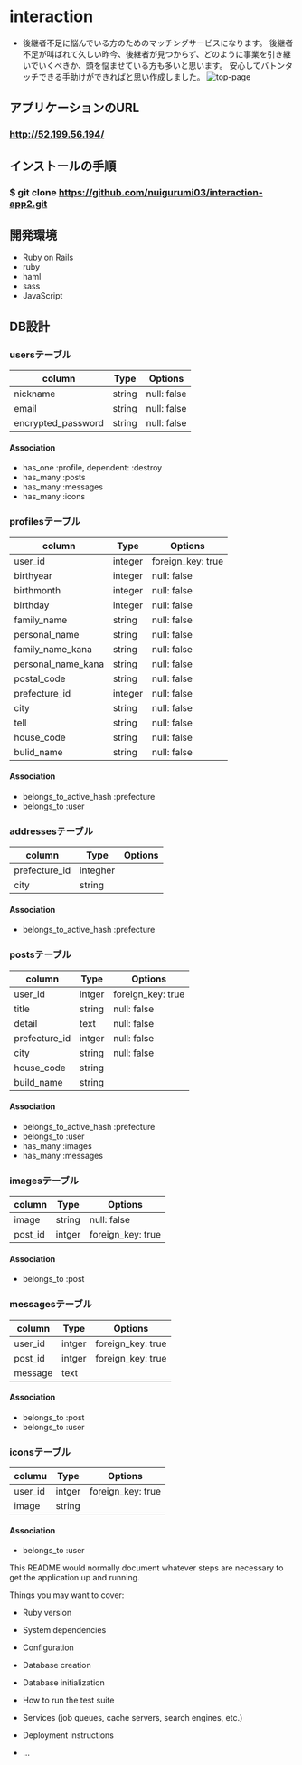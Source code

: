 # interaction
- 後継者不足に悩んでいる方のためのマッチングサービスになります。
後継者不足が叫ばれて久しい昨今、後継者が見つからず、どのように事業を引き継いでいくべきか、頭を悩ませている方も多いと思います。
安心してバトンタッチできる手助けができればと思い作成しました。
![top-page](https://user-images.githubusercontent.com/57888994/74078424-73a05700-4a6d-11ea-835d-0106515fbb47.png)

## アプリケーションのURL
### http://52.199.56.194/

## インストールの手順
### $ git clone https://github.com/nuigurumi03/interaction-app2.git

## 開発環境
- Ruby on Rails
- ruby
- haml
- sass
- JavaScript

## DB設計
### usersテーブル
| column              | Type   | Options     |
| ------------------ | ------ | ----------- |
| nickname           | string | null: false |
| email              | string | null: false |
| encrypted_password | string | null: false |

#### Association
- has_one :profile, dependent: :destroy
- has_many :posts
- has_many :messages
- has_many :icons

### profilesテーブル
| column             | Type    | Options           |
| ------------------ | ------- | ----------------- |
| user_id            | integer | foreign_key: true |
| birthyear          | integer | null: false       |
| birthmonth         | integer | null: false       |
| birthday           | integer | null: false       |
| family_name        | string  | null: false       |
| personal_name      | string  | null: false       |
| family_name_kana   | string  | null: false       |
| personal_name_kana | string  | null: false       |
| postal_code        | string  | null: false       |
| prefecture_id      | integer | null: false       |
| city               | string  | null: false       |
| tell               | string  | null: false       |
| house_code         | string  | null: false       |
| bulid_name         | string  | null: false       |

#### Association
- belongs_to_active_hash :prefecture
- belongs_to :user

### addressesテーブル
| column        | Type     | Options |
| ------------- | -------- | ------- |
| prefecture_id | integher |         |
| city          | string   |         |

#### Association
- belongs_to_active_hash :prefecture

### postsテーブル
| column        | Type   | Options           |
| ------------- | ------ | ----------------- |
| user_id       | intger | foreign_key: true |
| title         | string | null: false       |
| detail        | text   | null: false       |
| prefecture_id | intger | null: false       |
| city          | string | null: false       |
| house_code    | string |                   |
| build_name    | string |                   |

#### Association
- belongs_to_active_hash :prefecture
- belongs_to :user
- has_many :images
- has_many :messages

### imagesテーブル
| column  | Type   | Options           |
| ------- | ------ | ----------------- |
| image   | string | null: false       |
| post_id | intger | foreign_key: true |


#### Association
- belongs_to :post

### messagesテーブル
| column  | Type   | Options           |
| ------- | ------ | ----------------- |
| user_id | intger | foreign_key: true |
| post_id | intger | foreign_key: true |
| message | text   |                   |

#### Association
- belongs_to :post
- belongs_to :user

### iconsテーブル
| columu  | Type   | Options           |
| ------- | ------ | ----------------- |
| user_id | intger | foreign_key: true |
| image   | string |                   |

#### Association
- belongs_to :user

This README would normally document whatever steps are necessary to get the
application up and running.

Things you may want to cover:

* Ruby version

* System dependencies

* Configuration

* Database creation

* Database initialization

* How to run the test suite

* Services (job queues, cache servers, search engines, etc.)

* Deployment instructions

* ...
